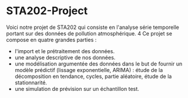 # STA202-Project

Voici notre projet de STA202 qui consiste en l'analyse série temporelle portant sur des données de pollution atmosphérique. 4
Ce projet se compose en quatre grandes parties :
- l'import et le prétraitement des données.
- une analyse descriptive de nos données.
- une modélisation argumentée des données dans le but de fournir un modèle prédictif (lissage exponentielle, ARIMA) : étude de la décomposition en tendance, cycles, partie aléatoire, étude de la stationnarité.
- une simulation de prévision sur un échantillon test.


